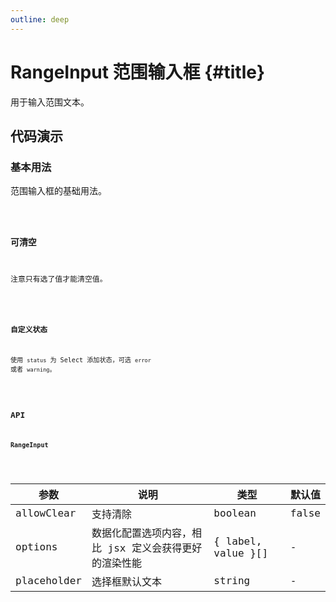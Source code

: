 ```yaml
---
outline: deep
---
```


# RangeInput 范围输入框 {#title}

用于输入范围文本。

## 代码演示

### 基本用法

范围输入框的基础用法。

<Code path="range-input/Base" />

### 可清空

注意只有选了值才能清空值。

<Code path="range-input/AllowClear" />

### 自定义状态

使用 `status` 为 Select 添加状态，可选 `error` 或者 `warning`。

<Code path="range-input/Status" />

## API

### RangeInput

<div class="vp-table">

| 参数      | 说明 | 类型 | 默认值
| ----------- | ----------- | ----------- | ----------- |
| allowClear      | 支持清除		       | boolean | false |
| options   | 数据化配置选项内容，相比 jsx 定义会获得更好的渲染性能        | { label, value }[] | - |
| placeholder   | 选择框默认文本        | string | - |

</div>